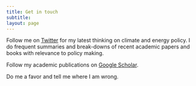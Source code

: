 ```yaml
---
title: Get in touch
subtitle: 
layout: page
---
```


Follow me on [Twitter](https://twitter.com/EmilDimanchev) for my latest thinking on climate and energy policy. I do frequent summaries and break-downs of recent academic papers and books with relevance to policy making.

Follow my academic publications on [Google Scholar](https://scholar.google.com/citations?user=sYlOL18AAAAJ&hl=en).

Do me a favor and tell me where I am wrong.
